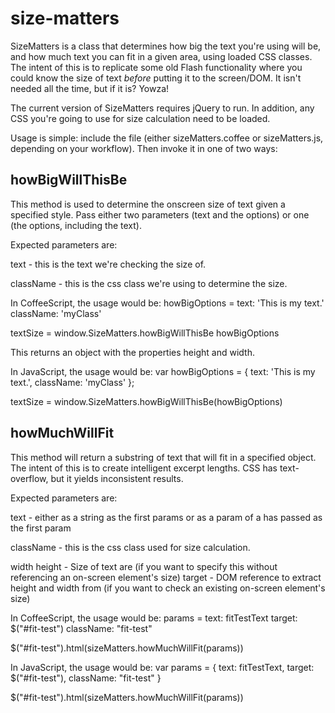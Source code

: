 # size-matters
SizeMatters is a class that determines how big the text you're using will be, and how much text you can fit in a given area, using loaded CSS classes. The intent of this is to replicate some old Flash functionality where you could know the size of text *before* putting it to the screen/DOM. It isn't needed all the time, but if it is? Yowza!

The current version of SizeMatters requires jQuery to run. In addition, any CSS you're going to use for size calculation need to be loaded.

Usage is simple: include the file (either sizeMatters.coffee or sizeMatters.js, depending on your workflow). Then invoke it in one of two ways:

## howBigWillThisBe
This method is used to determine the onscreen size of text given a specified style. Pass either two parameters (text and the options) or one (the options, including the text).

Expected parameters are:

text - this is the text we're checking the size of.

className - this is the css class we're using to determine the size.

In CoffeeScript, the usage would be:
howBigOptions =
  text: 'This is my text.'
  className: 'myClass'

textSize = window.SizeMatters.howBigWillThisBe howBigOptions

This returns an object with the properties height and width.

In JavaScript, the usage would be:
var howBigOptions = {
  text: 'This is my text.',
  className: 'myClass'
};

textSize = window.SizeMatters.howBigWillThisBe(howBigOptions)

## howMuchWillFit
This method will return a substring of text that will fit in a specified object. The intent of this is to create intelligent excerpt lengths. CSS has text-overflow, but it yields inconsistent results.

Expected parameters are:

text -  either as a string as the first params or as a param of a has passed as the first param

className - this is the css class used for size calculation.

width
height - Size of text are (if you want to specify this without referencing an on-screen element's size)
target - DOM reference to extract height and width from (if you want to check an existing on-screen element's size)

In CoffeeScript, the usage would be:
params =
  text: fitTestText
  target: $("#fit-test")
  className: "fit-test"

$("#fit-test").html(sizeMatters.howMuchWillFit(params))

In JavaScript, the usage would be:
var params = {
  text: fitTestText,
  target: $("#fit-test"),
  className: "fit-test"
}

$("#fit-test").html(sizeMatters.howMuchWillFit(params))


